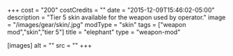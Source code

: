 +++
cost = "200"
costCredits = ""
date = "2015-12-09T15:46:02-05:00"
description = "Tier 5 skin available for the weapon used by operator."
image = "/images/gear/skin/.jpg"
modType = "skin"
tags = ["weapon mod","skin","tier 5"]
title = "elephant"
type = "weapon-mod"

[images]
  alt = ""
  src = ""
+++

